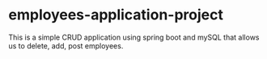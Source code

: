 # employees-application-project

This is a simple CRUD application using spring boot and mySQL that allows us to delete, add, post employees. 
